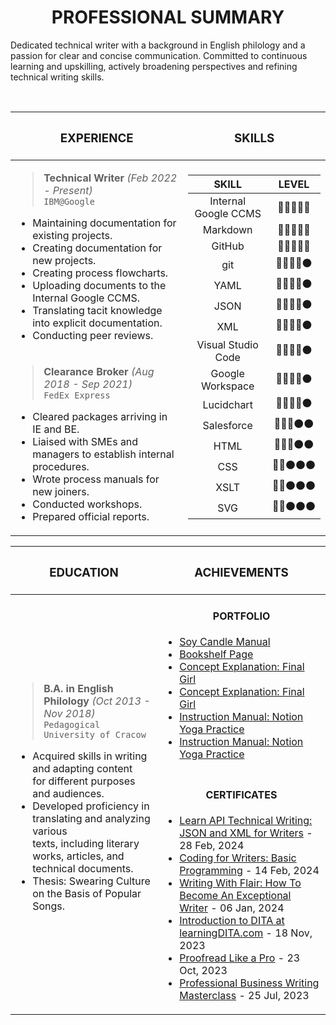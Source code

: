 <h1 align="center"> PROFESSIONAL SUMMARY </h1>
Dedicated technical writer with a background in English philology and a passion for clear and concise communication. Committed to continuous learning and upskilling, actively broadening perspectives and refining technical writing skills.

<br><table>
    <thead>
        <tr>
            <th> <h3 align="center"> EXPERIENCE </h3> </th>
            <th> <h3 align="center"> SKILLS </h3> </th>
        </tr>
    </thead>
    <tbody>
        <tr>
            <td>
>**Technical Writer** *(Feb 2022 - Present)*<br>
`IBM@Google`
- Maintaining documentation for existing projects.
- ﻿Creating documentation for new projects.
- Creating process flowcharts.
- Uploading documents to the Internal Google CCMS.
- Translating tacit knowledge into explicit documentation.
- Conducting peer reviews.</td>
            <td rowspan=2>

|SKILL|LEVEL|
|:---:|:---:|
|Internal Google CCMS|🔴🔴🔴🔴🔴|
|Markdown|🔴🔴🔴🔴🔴|
|GitHub|🔴🔴🔴🔴🔴|
|git|🔴🔴🔴🔴⚫|
|YAML|🔴🔴🔴🔴⚫|
|JSON|🔴🔴🔴🔴⚫|
|XML|🔴🔴🔴🔴⚫|
|Visual Studio Code|🔴🔴🔴🔴⚫|
|Google Workspace|🔴🔴🔴🔴⚫|
|Lucidchart|🔴🔴🔴🔴⚫|
|Salesforce|🔴🔴🔴⚫⚫|
|HTML|🔴🔴🔴⚫⚫|
|CSS|🔴🔴⚫⚫⚫|
|XSLT|🔴🔴⚫⚫⚫|
|SVG|🔴🔴⚫⚫⚫|
</td>
        </tr>
        <tr>
            <td>
              
>**Clearance Broker** *(Aug 2018 - Sep 2021)*<br>
`FedEx Express`
- Cleared packages arriving in IE and BE.
- Liaised with SMEs and managers to establish internal procedures.
- Wrote process manuals for new joiners.
- Conducted workshops.
- Prepared official reports.</td>
        </tr>
    </tbody>
</table>

<table>
  <thead>
<tr>
  <th>
    <h3 align="center"> EDUCATION </h3></th>
  <th><h3 align="center"> ACHIEVEMENTS </h3></th></tr></thead>

  <tbody>
    <tr>
      <td rowspan=2>

>**B.A. in English Philology** *(Oct 2013 - Nov 2018)*<br>
`Pedagogical University of Cracow`
- Acquired skills in writing and adapting content <br> for different purposes and audiences.
- Developed proficiency in translating and analyzing various <br> texts, including literary works, articles, and technical documents.
- Thesis: Swearing Culture on the Basis of Popular Songs.
<br>
</td>
<td>
<h4 align="center"> PORTFOLIO </h4> 
    
- [Soy Candle Manual](https://github.com/jaroszsebastian/soy-candle-manual)
- [Bookshelf Page](https://jaroszsebastian.github.io/bookshelf/)
- [Concept Explanation: Final Girl](https://github.com/jaroszsebastian/jaroszsebastian/blob/main/Concept%20Explanation:%20Final%20Girl.pdf)
- [Concept Explanation: Final Girl](https://docs.google.com/document/d/1nnZkSX82blL21cVT6O_S0Wg9BfAvqbD7Bj4LVkg5N04/edit#heading=h.okdfxcvq0k41)
- [Instruction Manual: Notion Yoga Practice](https://github.com/jaroszsebastian/jaroszsebastian/blob/main/Instruction%20Manual%3A%20Notion%20Yoga%20Practice.pdf)
- [Instruction Manual: Notion Yoga Practice](https://docs.google.com/document/d/1Eow9q0jd2OdFp3se6l42H1dvXVOgpAbt8lAi1yM6k5g/edit#heading=h.7qaxv8pjibje)
</td>
<tr><td>
<h4 align="center"> CERTIFICATES </h4>
    
- [Learn API Technical Writing: JSON and XML for Writers](https://github.com/jaroszsebastian/certificates/blob/main/Learn-API-Technical-Writing-JSON-and-XML-for-Writers.jpg) - 28 Feb, 2024
- [Coding for Writers: Basic Programming](https://github.com/jaroszsebastian/certificates/blob/main/Coding-for-Writers-Basic-Programming.jpg) - 14 Feb, 2024
- [Writing With Flair: How To Become An Exceptional Writer](https://github.com/jaroszsebastian/certificates/blob/main/Writing-With-Flair-How-To-Be-An-Exceptional-Writer.jpg) - 06 Jan, 2024
- [Introduction to DITA at learningDITA.com](https://github.com/jaroszsebastian/certificates/blob/main/Introduction-to-DITA.pdf) - 18 Nov, 2023
- [Proofread Like a Pro](https://github.com/jaroszsebastian/certificates/blob/main/Proofread-Like-a-Pro.jpg) - 23 Oct, 2023 
- [Professional Business Writing Masterclass](https://github.com/jaroszsebastian/certificates/blob/main/Professional-Business-Writing-Masterclass.jpg) - 25 Jul, 2023
</td></tr></tbody></table>
